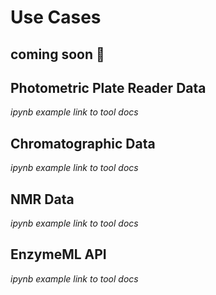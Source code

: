 # Use Cases

## coming soon 🚧

## Photometric Plate Reader Data
*ipynb example*
*link to tool docs*

## Chromatographic Data
*ipynb example*
*link to tool docs*
## NMR Data
*ipynb example*
*link to tool docs*

## EnzymeML API
*ipynb example*
*link to tool docs*
